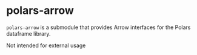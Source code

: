 # polars-arrow

`polars-arrow` is a submodule that provides Arrow interfaces for the Polars dataframe library.

Not intended for external usage
